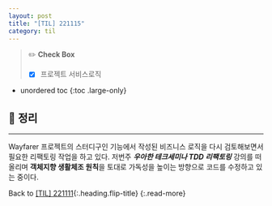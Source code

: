 ```yaml
---
layout: post
title: "[TIL] 221115"
category: til
---
```

> ✏️ **Check Box**
>
> * [x] <label>프로젝트 서비스로직</label>

* unordered toc
{:toc .large-only}

## 📌 정리
***

Wayfarer 프로젝트의 스터디구인 기능에서 작성된 비즈니스 로직을 다시 검토해보면서 필요한 리팩토링 작업을 하고 있다. 저번주 ***우아한 테크세미나 TDD 리팩토링*** 강의를 떠올리며 **객체지향 생활체조 원칙**을 토대로 가독성을 높이는 방향으로 코드를 수정하고 있는 중이다.

Back to [[TIL] 221111](221111-til){:.heading.flip-title}
{:.read-more}